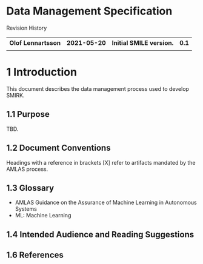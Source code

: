 # Data Management Specification 

Revision History
<table>
<tr>
<th>Olof Lennartsson</th>
<th>2021-05-20</th>
<th>Initial SMILE version.</th>
<th>0.1</th>
</tr>
<tr>
<td></td>
<td></td>
<td></td>
<td></td>
</tr>
</table>

# 1 Introduction <a name="introduction"></a>
This document describes the data management process used to develop SMIRK. 

## 1.1 Purpose ##
TBD.

## 1.2 Document Conventions ##
Headings with a reference in brackets [X] refer to artifacts mandated by the AMLAS process.

## 1.3 Glossary
- AMLAS Guidance on the Assurance of Machine Learning in Autonomous Systems
- ML: Machine Learning

## 1.4 Intended Audience and Reading Suggestions ##

## 1.6 References ##